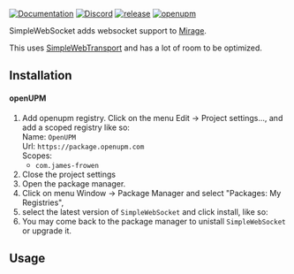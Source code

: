 [![Documentation](https://img.shields.io/badge/documentation-brightgreen.svg)](https://miragenet.github.io/Mirage/)
[![Discord](https://img.shields.io/discord/809535064551456888.svg)](https://discordapp.com/invite/yp6W73Xs68)
[![release](https://img.shields.io/github/release/James-Frowen/SimpleWebSocket.svg)](https://github.com/James-Frowen/SimpleWebSocket/releases/latest)
[![openupm](https://img.shields.io/npm/v/com.james-frowen.simplewebsocket?label=openupm&registry_uri=https://package.openupm.com)](https://openupm.com/packages/com.james-frowen.simplewebsocket/)

SimpleWebSocket adds websocket support to [Mirage](https://github.com/MirageNet/Mirage).


This uses [SimpleWebTransport](https://github.com/James-Frowen/SimpleWebTransport) and has a lot of room to be optimized. 

## Installation

#### openUPM

1) Add openupm registry.  Click on the menu Edit -> Project settings...,  and add a scoped registry like so: <br/>
    Name: `OpenUPM` <br/>
    Url: `https://package.openupm.com` <br/>
    Scopes:
    - `com.james-frowen`
2) Close the project settings
3) Open the package manager.  
4) Click on menu Window -> Package Manager and select "Packages: My Registries", 
5) select the latest version of `SimpleWebSocket` and click install, like so:
6) You may come back to the package manager to unistall `SimpleWebSocket` or upgrade it.


## Usage

